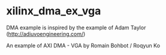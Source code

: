 # xilinx_dma_ex_vga

DMA example is inspired by the example of Adam Taylor (http://adiuvoengineering.com/)

An example of AXI DMA - VGA by Romain Bohbot / Roqyun Ko
